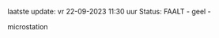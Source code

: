 laatste update: 
vr 22-09-2023 11:30   uur 
Status: FAALT - geel - 
<div class="service Y">microstation</div>